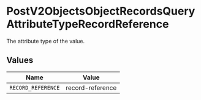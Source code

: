 # PostV2ObjectsObjectRecordsQueryAttributeTypeRecordReference

The attribute type of the value.


## Values

| Name               | Value              |
| ------------------ | ------------------ |
| `RECORD_REFERENCE` | record-reference   |